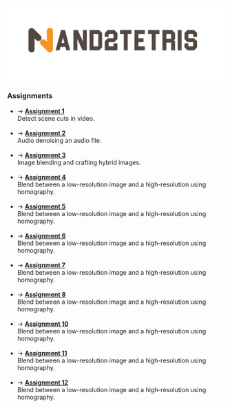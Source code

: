 <p align="center">
  <a href="https://shnaton.huji.ac.il/index.php/NewSyl/67925/2/2022/">
    <img src="https://github.com/neriabd/neriabd/blob/main/logos/Nand2Tetris.png" alt="Nand Icon">
  </a>
</p>

### Assignments  
-  → [**Assignment 1**](https://github.com/neriabd/Nand2Tetris/tree/main/project1)
<br> Detect scene cuts in video.
<br><br>
-  → [**Assignment 2**](https://github.com/neriabd/Nand2Tetris/tree/main/project2)
<br> Audio denoising an audio file.
<br><br>
-  → [**Assignment 3**](https://github.com/neriabd/Nand2Tetris/tree/main/project3)
<br> Image blending and crafting hybrid images.
<br><br>
-  → [**Assignment 4**](https://github.com/neriabd/Nand2Tetris/tree/main/project4)
<br> Blend between a low-resolution image and a high-resolution using homography.
<br><br>
-  → [**Assignment 5**](https://github.com/neriabd/Nand2Tetris/tree/main/project5)
<br> Blend between a low-resolution image and a high-resolution using homography.
<br><br>
-  → [**Assignment 6**](https://github.com/neriabd/Nand2Tetris/tree/main/project6)
<br> Blend between a low-resolution image and a high-resolution using homography.
<br><br>
-  → [**Assignment 7**](https://github.com/neriabd/Nand2Tetris/tree/main/project7)
<br> Blend between a low-resolution image and a high-resolution using homography.
<br><br>
-  → [**Assignment 8**](https://github.com/neriabd/Nand2Tetris/tree/main/project8)
<br> Blend between a low-resolution image and a high-resolution using homography.
<br><br>
-  → [**Assignment 10**](https://github.com/neriabd/Nand2Tetris/tree/main/project10)
<br> Blend between a low-resolution image and a high-resolution using homography.
<br><br>
-  → [**Assignment 11**](https://github.com/neriabd/Nand2Tetris/tree/main/project11)
<br> Blend between a low-resolution image and a high-resolution using homography.
<br><br>
-  → [**Assignment 12**](https://github.com/neriabd/Nand2Tetris/tree/main/project12)
<br> Blend between a low-resolution image and a high-resolution using homography.
<br><br> 
